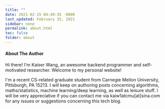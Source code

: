 ```yaml
---
title: ""
date: 2021-02-15 04:49:35 -0800
last_updated: February 15, 2021
sidebar: none
permalink: about.html
toc: false
folder: about
---  
```


<h4>About The Author</h4>

Hi there! I'm Kaiser Wang, an awesome backend programmer and self-motivated researcher. Welcome to my personal website!

I'm a recent CS-related graduate student from Carnegie Mellon University, Pittsburgh, PA 15213. I will keep on authoring
posts concerning algorithms, maths/statistics, machine learning/deep learning, as well as leisure stuff. I will be very
appreciative if you can contact me via kaiw1atcmu[at]sina.com for any issues or suggestions concerning this tech blog.